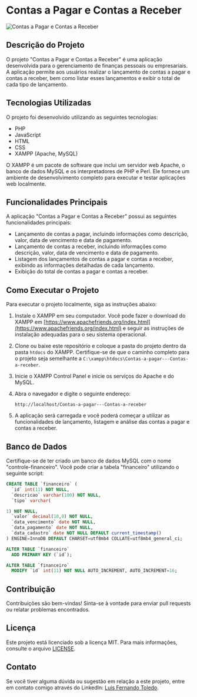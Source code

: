 # Contas a Pagar e Contas a Receber

![Contas a Pagar e Contas a Receber](https://caminho/para/imagem.png)

## Descrição do Projeto

O projeto "Contas a Pagar e Contas a Receber" é uma aplicação desenvolvida para o gerenciamento de finanças pessoais ou empresariais. A aplicação permite aos usuários realizar o lançamento de contas a pagar e contas a receber, bem como listar esses lançamentos e exibir o total de cada tipo de lançamento.

## Tecnologias Utilizadas

O projeto foi desenvolvido utilizando as seguintes tecnologias:

- PHP
- JavaScript
- HTML
- CSS
- XAMPP (Apache, MySQL)

O XAMPP é um pacote de software que inclui um servidor web Apache, o banco de dados MySQL e os interpretadores de PHP e Perl. Ele fornece um ambiente de desenvolvimento completo para executar e testar aplicações web localmente.

## Funcionalidades Principais

A aplicação "Contas a Pagar e Contas a Receber" possui as seguintes funcionalidades principais:

- Lançamento de contas a pagar, incluindo informações como descrição, valor, data de vencimento e data de pagamento.
- Lançamento de contas a receber, incluindo informações como descrição, valor, data de vencimento e data de pagamento.
- Listagem dos lançamentos de contas a pagar e contas a receber, exibindo as informações detalhadas de cada lançamento.
- Exibição do total de contas a pagar e contas a receber.

## Como Executar o Projeto

Para executar o projeto localmente, siga as instruções abaixo:

1. Instale o XAMPP em seu computador. Você pode fazer o download do XAMPP em [https://www.apachefriends.org/index.html](https://www.apachefriends.org/index.html) e seguir as instruções de instalação adequadas para o seu sistema operacional.

2. Clone ou baixe este repositório e coloque a pasta do projeto dentro da pasta `htdocs` do XAMPP. Certifique-se de que o caminho completo para o projeto seja semelhante a `C:\xampp\htdocs\Contas-a-pagar---Contas-a-receber`.

3. Inicie o XAMPP Control Panel e inicie os serviços do Apache e do MySQL.

4. Abra o navegador e digite o seguinte endereço:
   ```
   http://localhost/Contas-a-pagar---Contas-a-receber
   ```

5. A aplicação será carregada e você poderá começar a utilizar as funcionalidades de lançamento, listagem e análise das contas a pagar e contas a receber.

## Banco de Dados

Certifique-se de ter criado um banco de dados MySQL com o nome "controle-financeiro". Você pode criar a tabela "financeiro" utilizando o seguinte script:

```sql
CREATE TABLE `financeiro` (
  `id` int(11) NOT NULL,
  `descricao` varchar(100) NOT NULL,
  `tipo` varchar(

1) NOT NULL,
  `valor` decimal(10,0) NOT NULL,
  `data_vencimento` date NOT NULL,
  `data_pagamento` date NOT NULL,
  `data_cadastro` date NOT NULL DEFAULT current_timestamp()
) ENGINE=InnoDB DEFAULT CHARSET=utf8mb4 COLLATE=utf8mb4_general_ci;

ALTER TABLE `financeiro`
  ADD PRIMARY KEY (`id`);

ALTER TABLE `financeiro`
  MODIFY `id` int(11) NOT NULL AUTO_INCREMENT, AUTO_INCREMENT=16;
```

## Contribuição

Contribuições são bem-vindas! Sinta-se à vontade para enviar pull requests ou relatar problemas encontrados.

## Licença

Este projeto está licenciado sob a licença MIT. Para mais informações, consulte o arquivo [LICENSE](https://github.com/luis-toledo/Contas-a-pagar---Contas-a-receber/blob/main/LICENSE).

## Contato

Se você tiver alguma dúvida ou sugestão em relação a este projeto, entre em contato comigo através do LinkedIn: [Luis Fernando Toledo](https://www.linkedin.com/in/luisfernandotoledo/).
